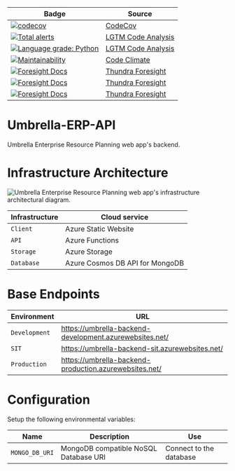 
|Badge|Source
|--|--|
|[![codecov](https://codecov.io/gh/JaKTR/Umbrella-ERP-API/branch/main-dev/graph/badge.svg?token=ZB9ZG2KH3O)](https://codecov.io/gh/JaKTR/Umbrella-ERP-API)|[CodeCov](https://app.codecov.io/gh/JaKTR/Umbrella-ERP-API)
|[![Total alerts](https://img.shields.io/lgtm/alerts/g/JaKTR/Umbrella-ERP-API.svg?logo=lgtm&logoWidth=18)](https://lgtm.com/projects/g/JaKTR/Umbrella-ERP-API/alerts/)|[LGTM Code Analysis](https://lgtm.com/projects/g/JaKTR/Umbrella-ERP-API/alerts/)
|[![Language grade: Python](https://img.shields.io/lgtm/grade/python/g/JaKTR/Umbrella-ERP-API.svg?logo=lgtm&logoWidth=18)](https://lgtm.com/projects/g/JaKTR/Umbrella-ERP-API/context:python)|[LGTM Code Analysis](https://lgtm.com/projects/g/JaKTR/Umbrella-ERP-API/context:python)
|[![Maintainability](https://api.codeclimate.com/v1/badges/1455525ce4f602db9f48/maintainability)](https://codeclimate.com/github/JaKTR/Umbrella-ERP-API/maintainability)|[Code Climate](https://codeclimate.com/github/JaKTR/Umbrella-ERP-API/maintainability)
|[![Foresight Docs](https://foresight.service.thundra.io/public/api/v1/badge/test?repoId=b232bf7b-2c03-4700-9acd-74024edca0a8)](https://foresight.docs.thundra.io/)|[Thundra Foresight](https://www.thundra.io/foresight)
|[![Foresight Docs](https://foresight.service.thundra.io/public/api/v1/badge/success?repoId=b232bf7b-2c03-4700-9acd-74024edca0a8)](https://foresight.docs.thundra.io/)|[Thundra Foresight](https://www.thundra.io/foresight)
|[![Foresight Docs](https://foresight.service.thundra.io/public/api/v1/badge/utilization?repoId=b232bf7b-2c03-4700-9acd-74024edca0a8)](https://foresight.docs.thundra.io/)|[Thundra Foresight](https://www.thundra.io/foresight)


# Umbrella-ERP-API

Umbrella Enterprise Resource Planning web app's backend.

# Infrastructure Architecture

![Umbrella Enterprise Resource Planning web app's infrastructure architectural diagram.](https://umbrellaerpdevelopment.blob.core.windows.net/public/Infrastructure%20Architectural%20Diagram.svg)

|Infrastructure|Cloud service
|--|--|
|`Client`|Azure Static Website
|`API`|Azure Functions
|`Storage`|Azure Storage
|`Database`|Azure Cosmos DB API for MongoDB

# Base Endpoints

|Environment|URL
|--|--|
|`Development`|https://umbrella-backend-development.azurewebsites.net/
|`SIT`|https://umbrella-backend-sit.azurewebsites.net/
|`Production`|https://umbrella-backend-production.azurewebsites.net/

# Configuration

Setup the following environmental variables:

|Name|Description|Use
|--|--|--|
|`MONGO_DB_URI`|MongoDB compatible NoSQL Database URI|Connect to the database
